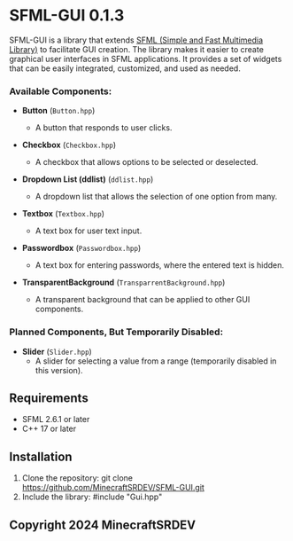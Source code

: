 # SFML-GUI 0.1.3

SFML-GUI is a library that extends [SFML (Simple and Fast Multimedia Library)](https://www.sfml-dev.org/) to facilitate GUI creation. The library makes it easier to create graphical user interfaces in SFML applications. It provides a set of widgets that can be easily integrated, customized, and used as needed.

### Available Components:

- **Button** (`Button.hpp`)
  - A button that responds to user clicks.

- **Checkbox** (`Checkbox.hpp`)
  - A checkbox that allows options to be selected or deselected.

- **Dropdown List (ddlist)** (`ddlist.hpp`)
  - A dropdown list that allows the selection of one option from many.

- **Textbox** (`Textbox.hpp`)
  - A text box for user text input.

- **Passwordbox** (`Passwordbox.hpp`)
  - A text box for entering passwords, where the entered text is hidden.

- **TransparentBackground** (`TransparrentBackground.hpp`)
  - A transparent background that can be applied to other GUI components.

### Planned Components, But Temporarily Disabled:

- **Slider** (`Slider.hpp`)
  - A slider for selecting a value from a range (temporarily disabled in this version).

## Requirements
- SFML 2.6.1 or later
- C++ 17 or later

## Installation

1. Clone the repository:
   git clone https://github.com/MinecraftSRDEV/SFML-GUI.git
2. Include the library:
   #include "Gui.hpp"

## Copyright 2024 MinecraftSRDEV

